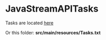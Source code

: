 # JavaStreamAPITasks

Tasks are located [here](https://github.com/VadimBelyaev02/JavaStreamAPITasks/blob/master/src/main/resources/Tasks.txt)

Or this folder: **src/main/resources/Tasks.txt**
